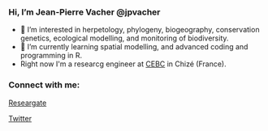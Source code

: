 ### Hi, I’m Jean-Pierre Vacher @jpvacher
- 👀 I’m interested in herpetology, phylogeny, biogeography, conservation genetics, ecological modelling, and monitoring of biodiversity.
- 🌱 I’m currently learning spatial modelling, and advanced coding and programming in R.
- Right now I'm a researcg engineer at [CEBC](https://www.cebc.cnrs.fr/) in Chizé (France).

### Connect with me:

[Researgate][researchgate]


[Twitter][twitter]


[researchgate]: https://www.researchgate.net/profile/Jean-Pierre-Vacher
[twitter]: https://twitter.com/jp_vacher


<!---
jpvacher/jpvacher is a ✨ special ✨ repository because its `README.md` (this file) appears on your GitHub profile.
You can click the Preview link to take a look at your changes.
--->
